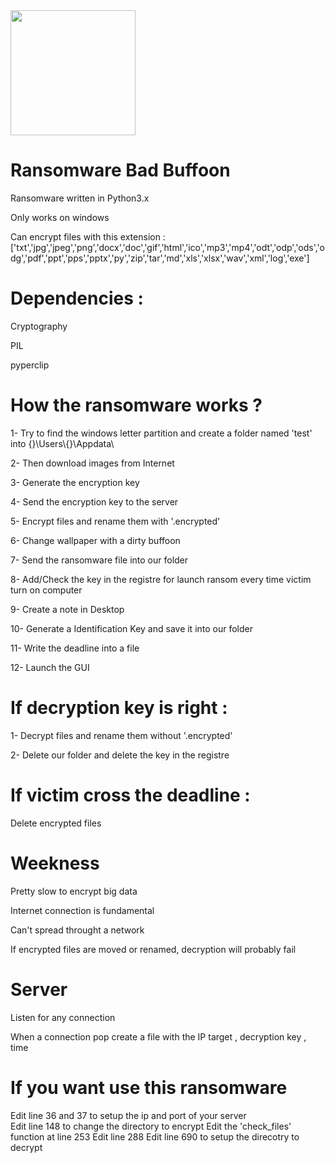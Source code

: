 <img src="https://cdn.onlinewebfonts.com/svg/img_556375.png" width="200">










# Ransomware Bad Buffoon

Ransomware written in Python3.x

Only works on windows

Can encrypt files with this extension : ['txt','jpg','jpeg','png','docx','doc','gif','html','ico','mp3','mp4','odt','odp','ods','odg','pdf','ppt','pps','pptx','py','zip','tar','md','xls','xlsx','wav','xml','log','exe']

# Dependencies : 
  
  Cryptography
  
  PIL
  
  pyperclip
  
 
 # How the ransomware works ? 
 
  1- Try to find the windows letter partition and create a folder named 'test' into  {}\\Users\\{}\\Appdata\\ 
  
  2- Then download images from Internet 
  
  3- Generate the encryption key 
  
  4- Send the encryption key to the server 
  
  5- Encrypt files and rename them with '.encrypted' 
  
  6- Change wallpaper with a dirty buffoon
  
  7- Send the ransomware file into our folder
  
  8- Add/Check the key in the registre for launch ransom every time victim turn on computer
  
  9- Create a note in Desktop
  
  10- Generate a Identification Key and save it into our folder
  
  11- Write the deadline into a file
  
  12- Launch the GUI 
  
# If decryption key is right :

  1- Decrypt files and rename them without '.encrypted'
  
  2- Delete our folder and delete the key in the registre 
  
# If victim cross the deadline : 

  Delete encrypted files
  
  
  
# Weekness 

  Pretty slow to encrypt big data
  
  Internet connection is fundamental
  
  Can't spread throught a network
  
  If encrypted files are moved or renamed, decryption will probably fail 
  
  
# Server 

  Listen for any connection 
  
  When a connection pop create a file with the IP target , decryption key , time
  
  
  
# If you want use this ransomware 

  Edit line 36 and 37 to setup the ip and port of your server  
  Edit line 148 to change the directory to encrypt
  Edit the 'check_files' function at line 253 
  Edit line 288 
  Edit line 690 to setup the direcotry to decrypt
